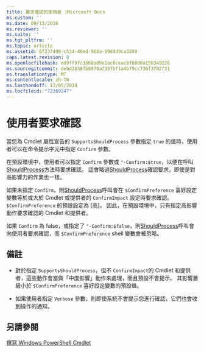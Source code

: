```yaml
---
title: 要求確認的使用者 |Microsoft Docs
ms.custom: ''
ms.date: 09/13/2016
ms.reviewer: ''
ms.suite: ''
ms.tgt_pltfrm: ''
ms.topic: article
ms.assetid: 6f337498-c534-40ed-968a-09d4d9ca3849
caps.latest.revision: 8
ms.openlocfilehash: ed9ff9fc1668a89e1ac0ceac8f0800a15b349226
ms.sourcegitcommit: debd2b38fb8070a7357bf1a4bf9cc736f3702f31
ms.translationtype: MT
ms.contentlocale: zh-TW
ms.lasthandoff: 12/05/2019
ms.locfileid: "72369247"
---
```

# <a name="users-requesting-confirmation"></a>使用者要求確認

當您為 Cmdlet 屬性宣告的 `SupportsShouldProcess` 參數指定 `true` 的值時，使用者可以在命令提示字元中指定 `Confirm` 參數。

在預設環境中，使用者可以指定 `Confirm` 參數或 `"-Confirm:$true`，以便在呼叫[ShouldProcess](/dotnet/api/System.Management.Automation.Cmdlet.ShouldProcess)方法時要求確認。 這會略過[ShouldProcess](/dotnet/api/System.Management.Automation.Cmdlet.ShouldProcess)確認要求，即使是對高影響力的作業也一樣。

如果未指定 `Confirm`，則[ShouldProcess](/dotnet/api/System.Management.Automation.Cmdlet.ShouldProcess)呼叫會在 `$ConfirmPreference` 喜好設定變數等於或大於 Cmdlet 或提供者的 `ConfirmImpact` 設定時要求確認。 `$ConfirmPreference` 的預設設定為 [高]。 因此，在預設環境中，只有指定高影響動作要求確認的 Cmdlet 和提供者。

如果 `Confirm` 為 false，或指定了 `"-Confirm:$false`，則[ShouldProcess](/dotnet/api/System.Management.Automation.Cmdlet.ShouldProcess)呼叫會向使用者要求確認，而 `$ConfirmPreference` shell 變數會被忽略。

## <a name="remarks"></a>備註

- 對於指定 `SupportsShouldProcess`，但不 `ConfirmImpact`的 Cmdlet 和提供者，這些動作會當做「中度影響」動作來處理，而且預設不會提示。 其影響層級小於 `$ConfirmPreference` 喜好設定變數的預設值。

- 如果使用者指定 `Verbose` 參數，則即使系統不會提示您進行確認，它們也會收到操作的通知。

## <a name="see-also"></a>另請參閱

[撰寫 Windows PowerShell Cmdlet](./writing-a-windows-powershell-cmdlet.md)

